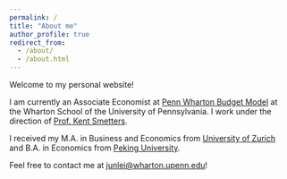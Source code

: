 ```yaml
---
permalink: /
title: "About me"
author_profile: true
redirect_from: 
  - /about/
  - /about.html
---
```


Welcome to my personal website!

I am currently an Associate Economist at [Penn Wharton Budget Model](https://budgetmodel.wharton.upenn.edu/) at the Wharton School of the University of Pennsylvania. I work under the direction of [Prof. Kent Smetters](https://bepp.wharton.upenn.edu/profile/smetters/).

I received my M.A. in Business and Economics from [University of Zurich](https://www.uzh.ch/en.html) and B.A. in Economics from [Peking University](https://english.pku.edu.cn/).

Feel free to contact me at junlei@wharton.upenn.edu!

